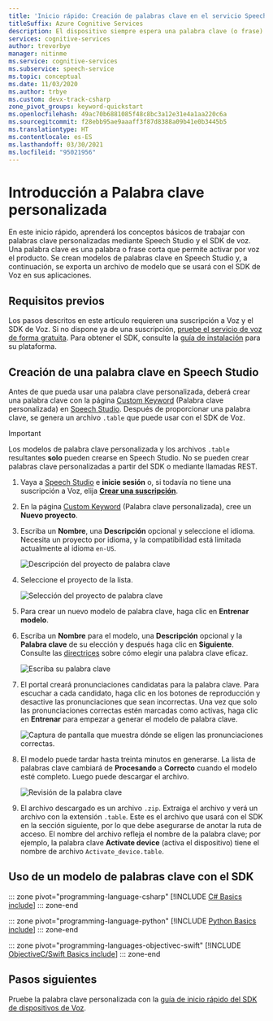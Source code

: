 ```yaml
---
title: 'Inicio rápido: Creación de palabras clave en el servicio Speech'
titleSuffix: Azure Cognitive Services
description: El dispositivo siempre espera una palabra clave (o frase). Cuando el usuario dice la palabra clave, el dispositivo envía todo el audio subsiguiente a la nube, hasta que el usuario deja de hablar. La personalización de la palabra clave es una forma eficaz de diferenciar el dispositivo y de reforzar la marca.
services: cognitive-services
author: trevorbye
manager: nitinme
ms.service: cognitive-services
ms.subservice: speech-service
ms.topic: conceptual
ms.date: 11/03/2020
ms.author: trbye
ms.custom: devx-track-csharp
zone_pivot_groups: keyword-quickstart
ms.openlocfilehash: 49ac70b6881085f48c8bc3a12e31e4a1aa220c6a
ms.sourcegitcommit: f28ebb95ae9aaaff3f87d8388a09b41e0b3445b5
ms.translationtype: HT
ms.contentlocale: es-ES
ms.lasthandoff: 03/30/2021
ms.locfileid: "95021956"
---
```

# <a name="get-started-with-custom-keyword"></a>Introducción a Palabra clave personalizada

En este inicio rápido, aprenderá los conceptos básicos de trabajar con palabras clave personalizadas mediante Speech Studio y el SDK de voz. Una palabra clave es una palabra o frase corta que permite activar por voz el producto. Se crean modelos de palabras clave en Speech Studio y, a continuación, se exporta un archivo de modelo que se usará con el SDK de Voz en sus aplicaciones.

## <a name="prerequisites"></a>Requisitos previos

Los pasos descritos en este artículo requieren una suscripción a Voz y el SDK de Voz. Si no dispone ya de una suscripción, [pruebe el servicio de voz de forma gratuita](overview.md#try-the-speech-service-for-free). Para obtener el SDK, consulte la [guía de instalación](quickstarts/setup-platform.md) para su plataforma.

## <a name="create-a-keyword-in-speech-studio"></a>Creación de una palabra clave en Speech Studio

Antes de que pueda usar una palabra clave personalizada, deberá crear una palabra clave con la página [Custom Keyword](https://aka.ms/sdsdk-wakewordportal) (Palabra clave personalizada) en [Speech Studio](https://aka.ms/sdsdk-speechportal). Después de proporcionar una palabra clave, se genera un archivo `.table` que puede usar con el SDK de Voz.

> [!IMPORTANT]
> Los modelos de palabra clave personalizada y los archivos `.table` resultantes **solo** pueden crearse en Speech Studio.
> No se pueden crear palabras clave personalizadas a partir del SDK o mediante llamadas REST.

1. Vaya a [Speech Studio](https://aka.ms/sdsdk-speechportal) e **inicie sesión** o, si todavía no tiene una suscripción a Voz, elija [**Crear una suscripción**](https://go.microsoft.com/fwlink/?linkid=2086754).

1. En la página [Custom Keyword](https://aka.ms/sdsdk-wakewordportal) (Palabra clave personalizada), cree un **Nuevo proyecto**. 

1. Escriba un **Nombre**, una **Descripción** opcional y seleccione el idioma. Necesita un proyecto por idioma, y la compatibilidad está limitada actualmente al idioma `en-US`.

    ![Descripción del proyecto de palabra clave](media/custom-keyword/custom-kws-portal-new-project.png)

1. Seleccione el proyecto de la lista. 

    ![Selección del proyecto de palabra clave](media/custom-keyword/custom-kws-portal-project-list.png)

1. Para crear un nuevo modelo de palabra clave, haga clic en **Entrenar modelo**.

1. Escriba un **Nombre** para el modelo, una **Descripción** opcional y la **Palabra clave** de su elección y después haga clic en **Siguiente**. Consulte las [directrices](./custom-keyword-overview.md#choose-an-effective-keyword) sobre cómo elegir una palabra clave eficaz.

    ![Escriba su palabra clave](media/custom-keyword/custom-kws-portal-new-model.png)

1. El portal creará pronunciaciones candidatas para la palabra clave. Para escuchar a cada candidato, haga clic en los botones de reproducción y desactive las pronunciaciones que sean incorrectas. Una vez que solo las pronunciaciones correctas estén marcadas como activas, haga clic en **Entrenar** para empezar a generar el modelo de palabra clave. 

    ![Captura de pantalla que muestra dónde se eligen las pronunciaciones correctas.](media/custom-keyword/custom-kws-portal-choose-prons.png)

1. El modelo puede tardar hasta treinta minutos en generarse. La lista de palabras clave cambiará de **Procesando** a **Correcto** cuando el modelo esté completo. Luego puede descargar el archivo.

    ![Revisión de la palabra clave](media/custom-keyword/custom-kws-portal-download-model.png)

1. El archivo descargado es un archivo `.zip`. Extraiga el archivo y verá un archivo con la extensión `.table`. Este es el archivo que usará con el SDK en la sección siguiente, por lo que debe asegurarse de anotar la ruta de acceso. El nombre del archivo refleja el nombre de la palabra clave; por ejemplo, la palabra clave **Activate device** (activa el dispositivo) tiene el nombre de archivo `Activate_device.table`.

## <a name="use-a-keyword-model-with-the-sdk"></a>Uso de un modelo de palabras clave con el SDK

::: zone pivot="programming-language-csharp"
[!INCLUDE [C# Basics include](includes/how-to/keyword-recognition/keyword-basics-csharp.md)]
::: zone-end

::: zone pivot="programming-language-python"
[!INCLUDE [Python Basics include](includes/how-to/keyword-recognition/keyword-basics-python.md)]
::: zone-end

::: zone pivot="programming-languages-objectivec-swift"
[!INCLUDE [ObjectiveC/Swift Basics include](includes/how-to/keyword-recognition/keyword-basics-objc.md)]
::: zone-end

## <a name="next-steps"></a>Pasos siguientes

Pruebe la palabra clave personalizada con la [guía de inicio rápido del SDK de dispositivos de Voz](./speech-devices-sdk-quickstart.md?pivots=platform-android).